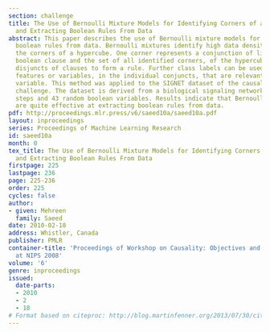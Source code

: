 ```yaml
---
section: challenge
title: The Use of Bernoulli Mixture Models for Identifying Corners of a Hypercube
  and Extracting Boolean Rules From Data
abstract: This paper describes the use of Bernoulli mixture models for extracting
  boolean rules from data. Bernoulli mixtures identify high data density areas on
  the corners of a hypercube. One corner represents a conjunction of literals in a
  boolean clause and the set of all identified corners, of the hypercube, indicates
  disjuncts of clauses to form a rule. Further class labels can be used to select
  features or variables, in the individual conjuncts, that are relevant to the target
  variable. This method was applied to the SIGNET dataset of the causality workbench
  challenge. The dataset is derived from a biological signaling network with 21 time
  steps and 43 random boolean variables. Results indicate that Bernoulli mixtures
  are quite effective at extracting boolean rules from data.
pdf: http://proceedings.mlr.press/v6/saeed10a/saeed10a.pdf
layout: inproceedings
series: Proceedings of Machine Learning Research
id: saeed10a
month: 0
tex_title: The Use of Bernoulli Mixture Models for Identifying Corners of a Hypercube
  and Extracting Boolean Rules From Data
firstpage: 225
lastpage: 236
page: 225-236
order: 225
cycles: false
author:
- given: Mehreen
  family: Saeed
date: 2010-02-18
address: Whistler, Canada
publisher: PMLR
container-title: 'Proceedings of Workshop on Causality: Objectives and Assessment
  at NIPS 2008'
volume: '6'
genre: inproceedings
issued:
  date-parts:
  - 2010
  - 2
  - 18
# Format based on citeproc: http://blog.martinfenner.org/2013/07/30/citeproc-yaml-for-bibliographies/
---
```

